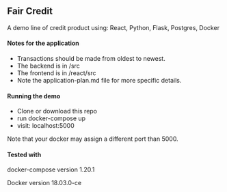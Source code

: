 ## Fair Credit
A demo line of credit product using: React, Python, Flask, Postgres, Docker

#### Notes for the application
 * Transactions should be made from oldest to newest.
 * The backend is in /src
 * The frontend is in /react/src
 * Note the application-plan.md file for more specific details.

#### Running the demo
 * Clone or download this repo
 * run docker-compose up
 * visit: localhost:5000

 Note that your docker may assign a different port than 5000.


#### Tested with
docker-compose version 1.20.1

Docker version 18.03.0-ce
